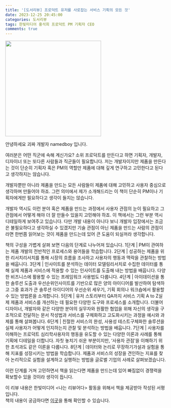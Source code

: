 ```yaml
---
title: '[도서리뷰] 프로덕트 유저를 사로잡는 서비스 기획의 모든 것'
date: 2023-12-25 20:45:00
categories: 도서리뷰
tags: 한빛미디어 홍석희 프로덕트 PM 기획자 CEO  
comments: true
---
```


<img src='https://firebasestorage.googleapis.com/v0/b/github-blog-39e5f.appspot.com/o/product.png?alt=media&token=b61395b3-200d-43b1-ad05-fa19ebbcd65b' width='300px'/>

안녕하세요 괴짜 개발자 namedboy 입니다.

여러분은 어떤 직군에 속해 계신가요?
소위 프로덕트를 만든다고 하면 기획자, 개발자, 디자이너 또는 또다른 사람들과 직군들이 필요합니다.
저는 개발자이지만 제품을 만든다는 것이 단순히 기획자 혹은 PM의 역할만 제품에 대해 깊게 연구하고 고민한다고 된다고 생각하지는 않습니다.

개발자뿐만 아니라 제품을 만드는 모든 사람들이 제품에 대해 고민하고 사용자 중심으로 생각하며 만들어야 하죠.
그런 의미에서 제가 소개해드리는 이 책이 단순히 PM이나 기획자에게만 필요하다고 생각이 들지는 않습니다.

개발자 역시도 이런 분야 혹은 제품을 만드는 과정에서 사용자 관점의 눈이 필요하고 그 관점에서 어떻게 해야 더 잘 만들수 있을지 고민해야 하죠.
이 책에서는 그런 부분 역시 디테일하게 보여주고 있습니다.
다만 개발 내용이 아니다 보니 개발자 입장에서는 조금은 불필요하다고 생각하실 수 있겠지만 기술 관점이 아닌 
제품을 만드는 사람의 관점이라면 한번쯤 읽어보는 것이 제품을 만드는데 있어 큰 도움이 되실꺼라 생각합니다.

책의 구성을 가볍게 살펴 보면 다음의 단계로 나누어져 있습니다.
1단계 | PM이 관여하는 제품 개발의 전반적인 프로세스와 용어들을 학습합니다.
2단계 | 성공하는 제품을 위한 리서치리서치를 통해 시장의 흐름을 조사하고 사용자의 행동과 맥락을 관찰하는 방법을 배웁니다.
3단계 | 인사이트를 분석하는 데이터 모델링리서치로 수집한 데이터를 통해 실제 제품과 서비스에 적용할 수 있는 인사이트를 도출해 내는 방법을 배웁니다. 다양한 비즈니스에 활용할 수 있는 프레임워크 사용법도 다룹니다.
4단계 | 아이데이션을 통한 솔루션 도출과 우선순위인사이트를 기반으로 많은 양의 아이디어를 발산하여 탐색하고 그중 효과가 큰 솔루션 아이디어의 우선순위 세우기, 기획 회의나 워크숍에서 활용할 수 있는 방법론을 소개합니다.
5단계 | 유저 스토리부터 QA까지 서비스 기획 A to Z실제 제품과 서비스를 개선하는 데 필요한 다양한 도구와 프로세스를 소개합니다. 더불어 디자이너, 개발자와 같은 다양한 분야의 실무자와 원활한 협업을 위해 자신의 생각을 구조적으로 전달하는 문서 작성법과 서비스를 구체화하고 고도화시키는 과정을 예시와 과제를 통해 살펴봅니다.
6단계 | 친절한 서비스의 완성, 사용성 테스트구체화한 솔루션을 실제 사용자가 어떻게 인지하는지 관찰 및 분석하는 방법을 배웁니다.
7단계 | 사용자를 이해하는 프로덕트 심리학사용자의 행동을 유도할 수 있는 다양한 이론과 사례를 통해 기획에 디테일을 더합니다. 자칫 놓치기 쉬운 부분이지만, ‘사용자 관점’을 이해하기 위한 초석과도 같은 이론을 다룹니다.
8단계 | 데이터와 논리로 무장하기가설과 실험을 통해 지표를 성장시키는 방법을 학습합니다. 제품과 서비스의 성장을 견인하는 지표를 찾아 논리적으로 실험을 설계하고 실행하는 방법을 글로벌 기업의 사례로 살펴보겠습니다.

이런 단계를 거쳐 고민하면서 책을 읽는다면 제품을 만드는데 있어 빠짐없이 경쟁력을 확보할수 있을 것이라 생각이 듭니다.

이 리뷰 내용은 한빛미디어 &lt;나는 리뷰어다&gt; 활동을 위해서 책을 제공받아 작성된 서평입니다.  
책의 내용이 궁금하다면 [이곳](https://www.hanbit.co.kr/store/books/look.php?p_code=B5541477407)을 통해 확인할 수 있습니다.





